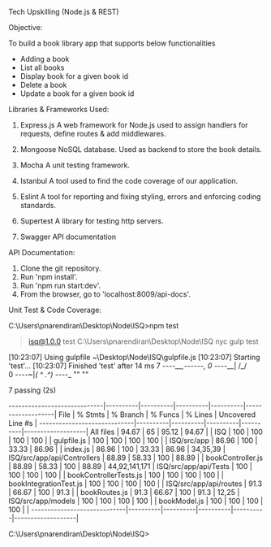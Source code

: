 Tech Upskilling (Node.js & REST)

Objective:

To build a book library app that supports below functionalities

- Adding a book
- List all books
- Display book for a given book id
- Delete a book
- Update a book for a given book id


Libraries & Frameworks Used:


1.  Express.js
    A web framework for Node.js used to assign handlers for requests, define routes & add middlewares.
	
2.  Mongoose
	NoSQL database. Used as backend to store the book details.

2.  Mocha
    A unit testing framework.

3.  Istanbul
    A tool used to find the code coverage of our application. 

4.  Eslint
    A tool for reporting and fixing styling, errors and enforcing coding standards.

5.  Supertest
    A library for testing http servers.

6. Swagger
    API documentation



API Documentation: 

1. Clone the git repository.
2. Run 'npm install'.
3. Run 'npm run start:dev'.
4. From the browser, go to 'localhost:8009/api-docs'.


Unit Test & Code Coverage: 

C:\Users\pnarendiran\Desktop\Node\ISQ>npm test

> isq@1.0.0 test C:\Users\pnarendiran\Desktop\Node\ISQ
> nyc gulp test

[10:23:07] Using gulpfile ~\Desktop\Node\ISQ\gulpfile.js
[10:23:07] Starting 'test'...
[10:23:07] Finished 'test' after 14 ms
 7   -_-_-_-__,------,
 0   -_-_-_-__|  /\_/\
 0   -_-_-_-_~|_( ^ .^)
     -_-_-_-_ ""  ""

  7 passing (2s)

-----------------------------|----------|----------|----------|----------|-------------------|
File                         |  % Stmts | % Branch |  % Funcs |  % Lines | Uncovered Line #s |
-----------------------------|----------|----------|----------|----------|-------------------|
All files                    |    94.67 |       65 |    95.12 |    94.67 |                   |
 ISQ                         |      100 |      100 |      100 |      100 |                   |
  gulpfile.js                |      100 |      100 |      100 |      100 |                   |
 ISQ/src/app                 |    86.96 |      100 |    33.33 |    86.96 |                   |
  index.js                   |    86.96 |      100 |    33.33 |    86.96 |          34,35,39 |
 ISQ/src/app/api/Controllers |    88.89 |    58.33 |      100 |    88.89 |                   |
  bookController.js          |    88.89 |    58.33 |      100 |    88.89 |     44,92,141,171 |
 ISQ/src/app/api/Tests       |      100 |      100 |      100 |      100 |                   |
  bookControllerTests.js     |      100 |      100 |      100 |      100 |                   |
  bookIntegrationTest.js     |      100 |      100 |      100 |      100 |                   |
 ISQ/src/app/api/routes      |     91.3 |    66.67 |      100 |     91.3 |                   |
  bookRoutes.js              |     91.3 |    66.67 |      100 |     91.3 |             12,25 |
 ISQ/src/app/models          |      100 |      100 |      100 |      100 |                   |
  bookModel.js               |      100 |      100 |      100 |      100 |                   |
-----------------------------|----------|----------|----------|----------|-------------------|

C:\Users\pnarendiran\Desktop\Node\ISQ>